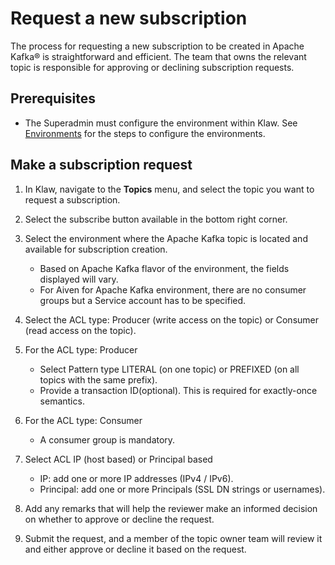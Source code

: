 # Request a new subscription

The process for requesting a new subscription to be created in Apache Kafka® is
straightforward and efficient. The team that owns the relevant topic is
responsible for approving or declining subscription requests.

## Prerequisites

- The Superadmin must configure the environment within Klaw. See
  [Environments](../../cluster-management/clusters-environments/index.md) for the steps to configure the environments.

## Make a subscription request

1. In Klaw, navigate to the **Topics** menu, and select the topic you
   want to request a subscription.

2. Select the subscribe button available in the bottom right corner.

3. Select the environment where the Apache Kafka topic is located and available for subscription creation.
   - Based on Apache Kafka flavor of the environment, the fields
     displayed will vary.
   - For Aiven for Apache Kafka environment, there are no
     consumer groups but a Service account has to be specified.

4. Select the ACL type: Producer (write access on the topic) or
   Consumer (read access on the topic).

5. For the ACL type: Producer
   - Select Pattern type LITERAL (on one topic) or PREFIXED (on
     all topics with the same prefix).
   - Provide a transaction ID(optional). This is required for <!-- vale:skip -->
     exactly-once semantics.<!-- vale:endskip -->

6. For the ACL type: Consumer
   - A consumer group is mandatory.

7. Select ACL IP (host based) or Principal based
   - IP: add one or more IP addresses (IPv4 / IPv6).
   - Principal: add one or more Principals (SSL DN strings or
     usernames).

8. Add any remarks that will help the reviewer make an informed
   decision on whether to approve or decline the request.

9. Submit the request, and a member of the topic owner team will review
   it and either approve or decline it based on the request.
